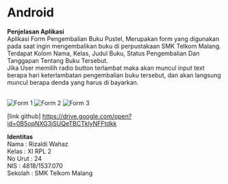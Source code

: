 # Android
**Penjelasan Aplikasi**<br>
Aplikasi Form Pengembalian Buku Pustel, Merupakan form yang digunakan pada saat ingin mengembalikan buku di perpustakaan SMK Telkom Malang.<br>
Terdapat Kolom Nama, Kelas, Judul Buku, Status Pengembalian Dan Tanggapan Tentang Buku Tersebut.<br>
Jika User memilih radio button terlambat maka akan muncul input text berapa hari keterlambatan pengembalian buku tersebut, dan akan langsung muncul berapa denda yang harus di bayarkan.<br><br>

![Form 1](https://docs.google.com/uc?id=0B5opNXG3jSUQSjFVY21BYllvMlE)
![Form 2](https://docs.google.com/uc?id=0B5opNXG3jSUQQ0xOdXVNX1lKdTg)
![Form 3](https://docs.google.com/uc?id=0B5opNXG3jSUQQ3pYa1B0enlmZ3M)

[link github] https://drive.google.com/open?id=0B5opNXG3jSUQeTBCTklyNFFtdkk

**Identitas**<br>
Nama : Rizaldi Wahaz<br>
Kelas : XI RPL 2<br>
No Urut : 24<br>
NIS : 4818/1537.070<br>
Sekolah : SMK Telkom Malang<br>
